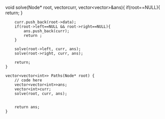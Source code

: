   void solve(Node* root, vector<int>curr, vector<vector<int>>&ans){
        if(root==NULL){
            return;
        }
        
        curr.push_back(root->data);
        if(root->left==NULL && root->right==NULL){
            ans.push_back(curr);
            return ;
        }
        
        solve(root->left, curr, ans);
        solve(root->right, curr, ans);
        
        return;
    }
  
    vector<vector<int>> Paths(Node* root) {
        // code here
        vector<vector<int>>ans;
        vector<int>curr;
        solve(root, curr, ans);
        
        
        return ans;
    }
